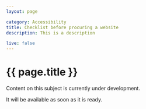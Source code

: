 ```yaml
---
layout: page

category: Accessibility
title: Checklist before procuring a website
description: This is a description

live: false
---
```


# {{ page.title }}

Content on this subject is currently under development.

It will be available as soon as it is ready.
